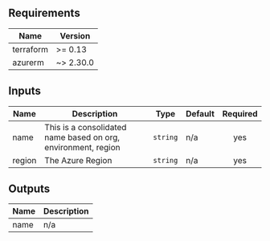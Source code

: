 ## Requirements

| Name | Version |
|------|---------|
| terraform | >= 0.13 |
| azurerm | ~> 2.30.0 |

## Inputs

| Name | Description | Type | Default | Required |
|------|-------------|------|---------|:--------:|
| name | This is a consolidated name based on org, environment, region | `string` | n/a | yes |
| region | The Azure Region | `string` | n/a | yes |

## Outputs

| Name | Description |
|------|-------------|
| name | n/a |

